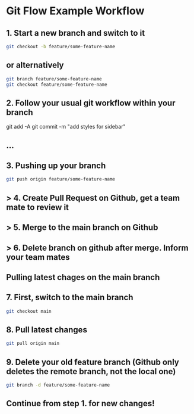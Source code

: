 # Git Flow Example Workflow

## 1. Start a new branch and switch to it

```sh
git checkout -b feature/some-feature-name
```

## or alternatively

```sh
git branch feature/some-feature-name
git checkout feature/some-feature-name
```

## 2. Follow your usual git workflow within your branch

git add -A
git commit -m "add styles for sidebar"

## ...

## 3. Pushing up your branch

```sh
git push origin feature/some-feature-name
```

## > 4. Create Pull Request on Github, get a team mate to review it

## > 5. Merge to the main branch on Github

## > 6. Delete branch on github after merge. Inform your team mates

## Pulling latest chages on the main branch

## 7. First, switch to the main branch

```sh
git checkout main
```

## 8. Pull latest changes

```sh
git pull origin main
```

## 9. Delete your old feature branch (Github only deletes the remote branch, not the local one)

```sh
git branch -d feature/some-feature-name
```

## Continue from step 1. for new changes!
